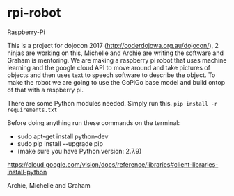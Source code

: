 # rpi-robot
Raspberry-Pi

This is a project for dojocon 2017 (http://coderdojowa.org.au/dojocon/), 2 ninjas are working on this, Michelle and Archie are writing the software and Graham is mentoring. We are making a raspberry pi robot that uses machine learning and the google cloud API to move around and take pictures of objects and then uses text to speech software to describe the object. To make the robot we are going to use the GoPiGo base model and build ontop of that with a raspberry pi.

There are some Python modules needed. Simply run this. `pip install -r requirements.txt`

Before doing anything run these commands on the terminal:

- sudo apt-get install python-dev
- sudo pip install --upgrade pip
- (make sure you have Python version: 2.7.9)

https://cloud.google.com/vision/docs/reference/libraries#client-libraries-install-python

Archie, Michelle and Graham
